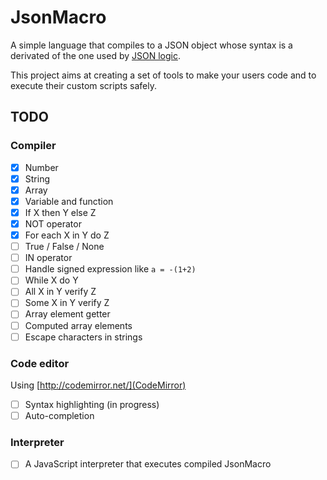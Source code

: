 # JsonMacro
A simple language that compiles to a JSON object whose syntax is a derivated of the one used by [JSON logic](http://jsonlogic.com/).

This project aims at creating a set of tools to make your users code and to execute their custom scripts safely. 

## TODO
### Compiler
 - [x] Number
 - [x] String
 - [x] Array
 - [x] Variable and function
 - [x] If X then Y else Z
 - [x] NOT operator
 - [x] For each X in Y do Z
 - [ ] True / False / None
 - [ ] IN operator
 - [ ] Handle signed expression like `a = -(1+2)`
 - [ ] While X do Y
 - [ ] All X in Y verify Z
 - [ ] Some X in Y verify Z
 - [ ] Array element getter
 - [ ] Computed array elements
 - [ ] Escape characters in strings

### Code editor
Using [http://codemirror.net/](CodeMirror)
 - [ ] Syntax highlighting (in progress)
 - [ ] Auto-completion

### Interpreter
 - [ ] A JavaScript interpreter that executes compiled JsonMacro
 